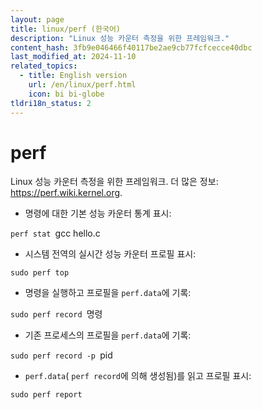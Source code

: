 ```yaml
---
layout: page
title: linux/perf (한국어)
description: "Linux 성능 카운터 측정을 위한 프레임워크."
content_hash: 3fb9e046466f40117be2ae9cb77fcfcecce40dbc
last_modified_at: 2024-11-10
related_topics:
  - title: English version
    url: /en/linux/perf.html
    icon: bi bi-globe
tldri18n_status: 2
---
```

# perf

Linux 성능 카운터 측정을 위한 프레임워크.
더 많은 정보: <https://perf.wiki.kernel.org>.

- 명령에 대한 기본 성능 카운터 통계 표시:

`perf stat `<span class="tldr-var badge badge-pill bg-dark-lm bg-white-dm text-white-lm text-dark-dm font-weight-bold">gcc hello.c</span>

- 시스템 전역의 실시간 성능 카운터 프로필 표시:

`sudo perf top`

- 명령을 실행하고 프로필을 `perf.data`에 기록:

`sudo perf record `<span class="tldr-var badge badge-pill bg-dark-lm bg-white-dm text-white-lm text-dark-dm font-weight-bold">명령</span>

- 기존 프로세스의 프로필을 `perf.data`에 기록:

`sudo perf record -p `<span class="tldr-var badge badge-pill bg-dark-lm bg-white-dm text-white-lm text-dark-dm font-weight-bold">pid</span>

- `perf.data`( `perf record`에 의해 생성됨)를 읽고 프로필 표시:

`sudo perf report`
